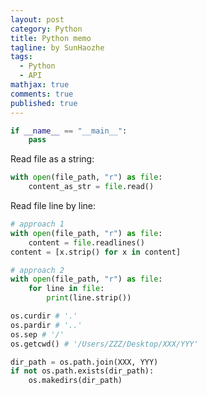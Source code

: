 ```yaml
---
layout: post
category: Python     
title: Python memo 
tagline: by SunHaozhe
tags: 
  - Python
  - API  
mathjax: true
comments: true
published: true
---
```




```python
if __name__ == "__main__":
    pass
```

Read file as a string:

```python
with open(file_path, "r") as file:
    content_as_str = file.read()
```

Read file line by line:

```python
# approach 1
with open(file_path, "r") as file:
    content = file.readlines()
content = [x.strip() for x in content] 

# approach 2 
with open(file_path, "r") as file:
    for line in file:
        print(line.strip()) 
```

```python
os.curdir # '.'
os.pardir # '..'
os.sep # '/'
os.getcwd() # '/Users/ZZZ/Desktop/XXX/YYY'
```

```python
dir_path = os.path.join(XXX, YYY)
if not os.path.exists(dir_path):
    os.makedirs(dir_path)
```


